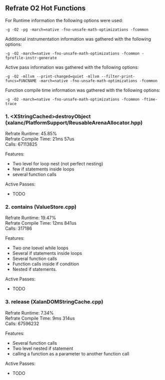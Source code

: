 ## Refrate O2 Hot Functions

For Runtime information the following options were used:
```
-g -O2 -pg -march=native -fno-unsafe-math-optimizations -fcommon
```

Additional instrumentation information was gathered with the following options:
```
-g -O2 -march=native -fno-unsafe-math-optimizations -fcommon -fprofile-instr-generate
```

Active pass information was gathered with the following options:
```
-g -O2 -mllvm --print-changed=quiet -mllvm --filter-print-funcs=FUNCNAME -march=native -fno-unsafe-math-optimizations -fcommon
```

Function compile time information was gathered with the following options:
```
-g -O2 -march=native -fno-unsafe-math-optimizations -fcommon -ftime-trace
```

### 1. \<XStringCached\>destroyObject (xalanc/PlatformSupport/ReusableArenaAllocator.hpp)
Refrate Runtime:  45.85% \
Refrate Compile Time: 21ms 57us \
Calls: 67113825

Features:
- Two level for loop nest (not perfect nesting)
- few if statements inside loops
- several function calls

Active Passes:
- TODO

### 2. contains (ValueStore.cpp)
Refrate Runtime:  19.47% \
Refrate Compile Time:	12ms 841us \
Calls: 317186

Features:
- Two one loevel while loops
- Several if statements inside loops
- Several function calls
- Function calls inside if condition
- Nested if statements.

Active Passes:
- TODO

### 3. release (XalanDOMStringCache.cpp)
Refrate Runtime:  7.34% \
Refrate Compile Time:	9ms 314us \
Calls: 67596232

Features:
- Several function calls
- Two level nested if statement
- calling a function as a parameter to another function call

Active Passes:
- TODO
